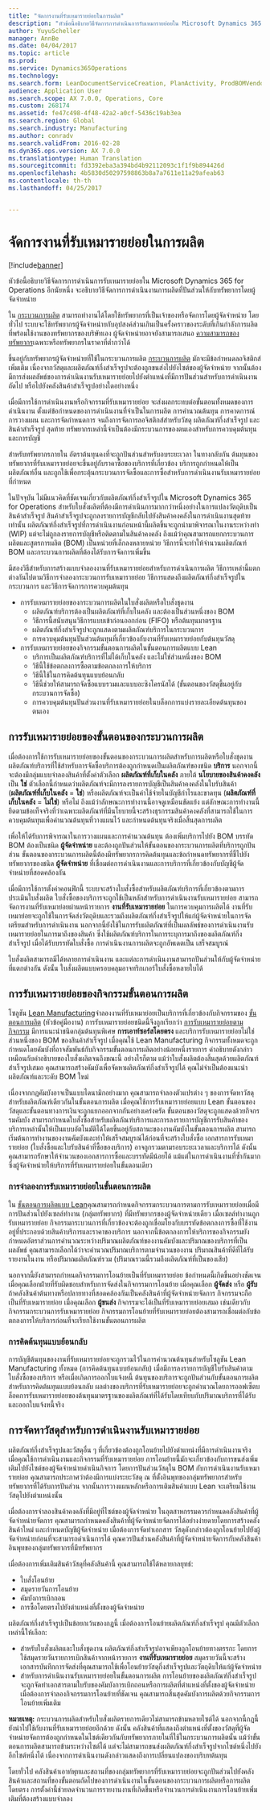 ```yaml
---
title: "จัดการงานที่รับเหมารายย่อยในการผลิต"
description: "หัวข้อนี้อธิบายวิธีจัดการการดำเนินการรับเหมารายย่อยใน Microsoft Dynamics 365 for Operations อีกนัยหนึ่ง จะอธิบายวิธีจัดการการดำเนินงานการผลิตที่ปันส่วนให้กับทรัพยากรโดยผู้จัดจำหน่าย"
author: YuyuScheller
manager: AnnBe
ms.date: 04/04/2017
ms.topic: article
ms.prod: 
ms.service: Dynamics365Operations
ms.technology: 
ms.search.form: LeanDocumentServiceCreation, PlanActivity, ProdBOMVendorListPage, ProdRoute, ProdTable, ProdTableListPage, PurchAgreementSubcontractorLookup, RouteTable, WrkCtrResourceGroup
audience: Application User
ms.search.scope: AX 7.0.0, Operations, Core
ms.custom: 268174
ms.assetid: fe47c498-4f48-42a2-a0cf-5436c19ab3ea
ms.search.region: Global
ms.search.industry: Manufacturing
ms.author: conradv
ms.search.validFrom: 2016-02-28
ms.dyn365.ops.version: AX 7.0.0
ms.translationtype: Human Translation
ms.sourcegitcommit: fd3392eba3a394bd4b92112093c1f1f9b894426d
ms.openlocfilehash: 4b5830d50297598863b8a7a7611e11a29afeab63
ms.contentlocale: th-th
ms.lasthandoff: 04/25/2017


---
```


# <a name="manage-subcontracting-work-in-production"></a>จัดการงานที่รับเหมารายย่อยในการผลิต

[!include[banner](../includes/banner.md)]


หัวข้อนี้อธิบายวิธีจัดการการดำเนินการรับเหมารายย่อยใน Microsoft Dynamics 365 for Operations อีกนัยหนึ่ง จะอธิบายวิธีจัดการการดำเนินงานการผลิตที่ปันส่วนให้กับทรัพยากรโดยผู้จัดจำหน่าย

ใน [กระบวนการผลิต](production-process-overview.md) สามารถทำงานได้โดยใช้ทรัพยากรที่เป็นเจ้าของหรือจัดการโดยผู้จัดจำหน่าย โดยทั่วไป ระบบจะใช้ทรัพยากรผู้จัดจำหน่ายกับอุปสงค์ส่วนเกินเป็นครั้งคราวของระดับที่เกินกำลังการผลิตที่พร้อมใช้งานของทรัพยากรของบริษัทเอง ผู้จัดจำหน่ายอาจยังสามารถเสนอ [ความสามารถของทรัพยากร](resource-capabilities.md)เฉพาะหรือทรัพยากรในราคาที่ต่ำกว่าได้  

ขึ้นอยู่กับทรัพยากรผู้จัดจำหน่ายที่ใช้ในกระบวนการผลิต [กระบวนการผลิต](routes-operations.md) มักจะมีข้อกำหนดลอจิสติกส์เพิ่มเติม เนื่องจากวัสดุและผลิตภัณฑ์กึ่งสำเร็จรูปจะต้องถูกขนส่งไปยังไซต์ของผู้จัดจำหน่าย จากนั้นต้องมีการส่งผลลัพธ์ของการดำเนินงานรับเหมารายย่อยไปยังตำแหน่งที่มีการปันส่วนสำหรับการดำเนินงานถัดไป หรือไปยังคลังสินค้าสำเร็จรูปอย่างใดอย่างหนึ่ง  

เมื่อมีการใช้การดำเนินงานหรือกิจกรรมที่รับเหมารายย่อย จะส่งผลกระทบต่อขั้นตอนทั้งหมดของการดำเนินงาน ตั้งแต่ข้อกำหนดของการดำเนินงานที่จำเป็นในการผลิต การคำนวณต้นทุน การคาดการณ์ การวางแผน และการจัดกำหนดการ จนถึงการจัดการลอจิสติกส์สำหรับวัสดุ ผลิตภัณฑ์กึ่งสำเร็จรูป และสินค้าสำเร็จรูป สุดท้าย ทรัพยากรเหล่านี้จำเป็นต้องมีกระบวนการของตนเองสำหรับการควบคุมต้นทุนและการบัญชี  

สำหรับทรัพยากรภายใน อัตราต้นทุนคงที่จะถูกปันส่วนสำหรับอบระยะเวลา ในทางกลับกัน ต้นทุนของทรัพยากรที่รับเหมารายย่อยจะขึ้นอยู่กับราคาซื้อของบริการที่เกี่ยวข้อง บริการถูกกำหนดให้เป็นผลิตภัณฑ์อื่น และถูกใช้เพื่อกระตุ้นกระบวนการจัดซื้อและการซื้อสำหรับการดำเนินงานรับเหมารายย่อยที่กำหนด  

ในปัจจุบัน ไม่มีแนวคิดที่ชัดเจนเกี่ยวกับผลิตภัณฑ์กึ่งสำเร็จรูปใน Microsoft Dynamics 365 for Operations สำหรับใบสั่งผลิตที่ต้องมีการดำเนินการมากกว่าหนึ่งอย่างในการแปลงวัตถุดิบเป็นสินค้าสำเร็จรูป สินค้าสำเร็จรูปจะถูกลงรายการบัญชีกลับไปยังสินค้าคงคลังในการดำเนินงานสุดท้ายเท่านั้น ผลิตภัณฑ์กึ่งสำเร็จรูปที่การดำเนินงานก่อนหน้านี้ผลิตขึ้นจะถูกนำมาพิจารณาในงานระหว่างทำ (WIP) แต่จะไม่ถูกลงรายการบัญชีหรือติดตามในสินค้าคงคลัง ถึงแม้ว่าคุณสามารถแยกกระบวนการผลิตและสูตรการผลิต (BOM) เป็นหน่วยที่เล็กลงหลายหน่วย วิธีการนี้จะทำให้จำนวนผลิตภัณฑ์ BOM และกระบวนการผลิตที่ต้องได้รับการจัดการเพิ่มขึ้น  

มีสองวิธีสำหรับการสร้างแบบจำลองงานที่รับเหมารายย่อยสำหรับการดำเนินการผลิต วิธีการเหล่านี้แตกต่างกันไปตามวิธีการจำลองกระบวนการรับเหมารายย่อย วิธีการแสดงถึงผลิตภัณฑ์กึ่งสำเร็จรูปในกระบวนการ และวิธีการจัดการการควบคุมต้นทุน

-   การรับเหมารายย่อยของกระบวนการผลิตในใบสั่งผลิตหรือใบสั่งชุดงาน
    -   ผลิตภัณฑ์บริการต้องเป็นผลิตภัณฑ์ที่เก็บในคลัง และต้องเป็นส่วนหนึ่งของ BOM
    -   วิธีการนี้สนับสนุนวิธีการแบบเข้าก่อนออกก่อน (FIFO) หรือต้นทุนมาตรฐาน
    -   ผลิตภัณฑ์กึ่งสำเร็จรูปจะถูกแสดงตามผลิตภัณฑ์บริการในกระบวนการ
    -   การควบคุมต้นทุนปันส่วนต้นทุนที่เกี่ยวข้องกับงานที่รับเหมารายย่อยกับต้นทุนวัสดุ
-   การรับเหมารายย่อยของกิจกรรมขั้นตอนการผลิตในขั้นตอนการผลิตแบบ Lean
    -   บริการเป็นผลิตภัณฑ์บริการที่ไม่ได้เก็บในคลัง และไม่ใช่ส่วนหนึ่งของ BOM
    -   วิธีนี้ใช้ข้อตกลงการซื้อตามข้อตกลงการให้บริการ
    -   วิธีนี้ใช้ในการคิดต้นทุนแบบย้อนกลับ
    -   วิธีนี้ช่วยให้สามารถจัดซื้อแบบรวมและแบบอะซิงโครนัสได้ (ขั้นตอนของวัสดุขึ้นอยู่กับกระบวนการจัดซื้อ)
    -   การควบคุมต้นทุนปันส่วนงานที่รับเหมารายย่อยในบล็อกการแบ่งรายละเอียดต้นทุนของตนเอง

## <a name="subcontracting-of-route-operations"></a>การรับเหมารายย่อยของขั้นตอนของกระบวนการผลิต
เมื่อต้องการใช้การรับเหมารายย่อยของขั้นตอนของกระบวนการผลิตสำหรับการผลิตหรือใบสั่งชุดงาน ผลิตภัณฑ์บริการที่ใช้สำหรับการจัดซื้อบริการต้องถูกกำหนดเป็นผลิตภัณฑ์ของชนิด **บริการ** นอกจากนี้ จะต้องมีกลุ่มแบบจำลองสินค้าที่ตั้งค่าตัวเลือก **ผลิตภัณฑ์ที่เก็บในคลัง** ภายใต้ **นโยบายของสินค้าคงคลัง** เป็น **ใช่** ตัวเลือกนี้กำหนดว่าผลิตภัณฑ์จะมีการลงรายการบัญชีเป็นสินค้าคงคลังในใบรับสินค้า (**ผลิตภัณฑ์ที่เก็บในคลัง** = **ใช่**) หรือผลิตภัณฑ์จะเป็นค่าใช้จ่ายในบัญชีกำไรและขาดทุน (**ผลิตภัณฑ์ที่เก็บในคลัง** = **ไม่ใช่**) หรือไม่ ถึงแม้ว่าลักษณะการทำงานนี้อาจดูเหมือนขัดแย้ง แต่ลักษณะการทำงานนี้ยึดตามข้อเท็จจริงที่ว่าเฉพาะผลิตภัณฑ์ที่มีนโยบายนี้จะสร้างธุรกรรมสินค้าคงคลังที่สามารถใช้ในการควบคุมต้นทุนเพื่อคำนวณต้นทุนที่วางแผนไว้ และกำหนดต้นทุนจริงเมื่อสิ้นสุดการผลิต  

เพื่อให้ได้รับการพิจารณาในการวางแผนและการคำนวณต้นทุน ต้องเพิ่มบริการไปยัง BOM บรรทัด BOM ต้องเป็นชนิด **ผู้จัดจำหน่าย** และต้องถูกปันส่วนให้ขั้นตอนของกระบวนการผลิตที่บริการถูกปันส่วน ขั้นตอนของกระบวนการผลิตนี้ต้องมีทรัพยากรการคิดต้นทุนและข้อกำหนดทรัพยากรที่ชี้ไปยังทรัพยากรของชนิด **ผู้จัดจำหน่าย** ที่เชื่อมต่อการดำเนินงานและการบริการที่เกี่ยวข้องกับบัญชีผู้จัดจำหน่ายที่สอดคล้องกัน  

เมื่อมีการใช้การตั้งค่าคอนฟิกนี้ ระบบจะสร้างใบสั่งซื้อสำหรับผลิตภัณฑ์บริการที่เกี่ยวข้องตามการประเมินใบสั่งผลิต ใบสั่งซื้อของบริการจะถูกใช้เป็นหลักสำหรับการดำเนินงานรับเหมารายย่อย สามารถจัดการงานที่รับเหมาย่อยผ่านหน้ารายการ **งานที่รับเหมารายย่อย** ในการควบคุมการผลิตได้ งานที่รับเหมาย่อยจะถูกใช้ในการจัดส่งวัตถุดิบและรวมถึงผลิตภัณฑ์กึ่งสำเร็จรูปให้แก่ผู้จัดจำหน่ายในการจัดเตรียมสำหรับการดำเนินงาน นอกจากนี้ยังใช้ในการรับผลิตภัณฑ์ที่เป็นผลลัพธ์ของการดำเนินงานรับเหมารายย่อยในการมาถึงของสินค้า ซึ่งใช้ผลิตภัณฑ์บริการในการระบุการมาถึงของผลิตภัณฑ์กึ่งสำเร็จรูป เมื่อได้รับบรรทัดใบสั่งซื้อ การดำเนินงานการผลิตจะถูกอัพเดตเป็น เสร็จสมบูรณ์  

ใบสั่งผลิตสามารถมีได้หลายการดำเนินงาน และแต่ละการดำเนินงานสามารถปันส่วนให้กับผู้จัดจำหน่ายที่แตกต่างกัน ดังนั้น ใบสั่งผลิตแบบครอบคลุมอาจทริกเกอร์ใบสั่งซื้อหลายใบได้

## <a name="subcontracting-of-production-flow-activities"></a>การรับเหมารายย่อยของกิจกรรมขั้นตอนการผลิต
โซลูชัน [Lean Manufacturing](lean-manufacturing-overview.md)จำลองงานที่รับเหมาย่อยเป็นบริการที่เกี่ยวข้องกับกิจกรรมของ [ขั้นตอนการผลิต](http://ax.help.dynamics.com/en/wiki/create-a-production-flow-version/) (หัวข้อคู่มืองาน) การรับเหมารายย่อยชนิดนี้จึงถูกเรียกว่า [การรับเหมารายย่อยตามกิจกรรม](activity-based-subcontracting.md) มีการแนะนำชนิดกลุ่มต้นทุนพิเศษ **การเอาท์ซอร์สโดยตรง** และบริการรับเหมารายย่อยไม่ใช่ส่วนหนึ่งของ BOM ของสินค้าสำเร็จรูป เมื่อคุณใช้ Lean Manufacturing กิจกรรมทั้งหมดจะถูกกำหนดโดยคัมบังที่อาจสัมพันธ์กับกิจกรรมขั้นตอนการผลิตอย่างน้อยหนึ่งรายการ คำอธิบายดังกล่าวเหมือนกับคำอธิบายของใบสั่งผลิตจนถึงขณะนี้ อย่างไรก็ตาม แม้ว่าใบสั่งผลิตต้องสิ้นสุดด้วยผลิตภัณฑ์สำเร็จรูปเสมอ คุณสามารถสร้างคัมบังเพื่อจัดหาผลิตภัณฑ์กึ่งสำเร็จรูปได้ คุณไม่จำเป็นต้องแนะนำผลิตภัณฑ์และระดับ BOM ใหม่  

เนื่องจากกฎคัมบังอาจเป็นแบบไดนามิกอย่างมาก คุณสามารถจำลองตัวแปรต่าง ๆ ของการจัดหาวัสดุสำหรับผลิตภัณฑ์เดียวกันในขั้นตอนการผลิต เมื่อคุณใช้การรับเหมารายย่อยแบบ Lean ขั้นตอนของวัสดุและขั้นตอนทางการเงินจะถูกแยกออกจากกันอย่างเคร่งครัด ขั้นตอนของวัสดุจะถูกแสดงด้วยกิจกรรมคัมบัง สามารถกำหนดใบสั่งซื้อสำหรับผลิตภัณฑ์บริการและการลงรายการบัญชีการรับสินค้าของบริการเหล่านั้นให้เป็นแบบอัตโนมัติได้โดยขึ้นอยู่กับสถานะของงานคัมบังในขั้นตอนการผลิต สามารถเริ่มต้นการทำงานของงานคัมบังและทำให้เสร็จสมบูรณ์ได้ก่อนที่จะสร้างใบสั่งซื้อ เอกสารการรับเหมารายย่อย (ใบสั่งซื้อและใบรับสินค้าที่ซื้อของบริการ) อาจถูกรวมตามรอบระยะเวลาและบริการได้ ดังนั้น คุณสามารถรักษาให้จำนวนของเอกสารการซื้อและบรรทัดมีน้อยได้ แม้แต่ในการดำเนินงานที่ซ้ำกันมากซึ่งผู้จัดจำหน่ายให้บริการที่รับเหมารายย่อยในขั้นตอนเดียว

### <a name="modeling-subcontracting-in-a-production-flow"></a>การจำลองการรับเหมารายย่อยในขั้นตอนการผลิต

ใน [ขั้นตอนการผลิตแบบ Lean](lean-manufacturing-modeling-lean-organization.md)คุณสามารถกำหนดกิจกรรมกระบวนการตามการรับเหมารายย่อยเมื่อมีการปันส่วนไปยังเซลล์ทำงาน (กลุ่มทรัพยากร) ที่มีทรัพยากรของผู้จัดจำหน่ายเดียว เมื่อเซลล์ทำงานถูกรับเหมารายย่อย กิจกรรมกระบวนการที่เกี่ยวข้องจะต้องถูกเชื่อมโยงกับบรรทัดข้อตกลงการซื้อที่ใช้งานอยู่ที่ประกอบด้วยสินค้าบริการและราคาของบริการ นอกจากนี้ข้อตกลงการให้บริการของกิจกรรมยังกำหนดอัตราส่วนการคำนวณระหว่างปริมาณผลิตภัณฑ์ของงานคัมบังและปริมาณของบริการที่เป็นผลลัพธ์ คุณสามารถเลือกได้ว่าจะคำนวณปริมาณบริการตามจำนวนของงาน ปริมาณสินค้าที่ดีที่ได้รับรายงานในงาน หรือปริมาณผลิตภัณฑ์รวม (ปริมาณรวมนี้รวมถึงผลิตภัณฑ์ที่เป็นของเสีย)  

นอกจากนี้ยังสามารถกำหนดกิจกรรมการโอนย้ายเป็นที่รับเหมารายย่อย ข้อกำหนดนี้เกิดขึ้นอย่างชัดเจนเมื่อคุณเลือกฝ่ายที่รับผิดชอบสำหรับการจัดส่งในกิจกรรมการโอนย้าย เมื่อคุณเลือก **ผู้จัดส่ง** หรือ **ผู้รับ** ถ้าคลังสินค้าต้นทางหรือปลายทางที่สอดคล้องกันเป็นคลังสินค้าที่ผู้จัดจำหน่ายจัดการ กิจกรรมจะถือเป็นที่รับเหมารายย่อย เมื่อคุณเลือก **ผู้ขนส่ง** กิจกรรมจะได้เป็นที่รับเหมารายย่อยเสมอ เช่นเดียวกับกิจกรรมกระบวนการรับเหมารายย่อย กิจกรรมการโอนย้ายที่รับเหมารายย่อยต้องสามารถเชื่อมต่อกับข้อตกลงการให้บริการก่อนที่จะเรียกใช้งานขั้นตอนการผลิต

### <a name="backflush-costing"></a>การคิดต้นทุนแบบย้อนกลับ

การบัญชีต้นทุนของงานที่รับเหมารายย่อยจะถูกรวมไว้ในการคำนวณต้นทุนสำหรับโซลูชัน Lean Manufacturing ทั้งหมด (การคิดต้นทุนแบบย้อนกลับ) เมื่อมีการลงรายการบัญชีใบรับสินค้าตามใบสั่งซื้อของบริการ หรือเมื่อเกิดการออกใบแจ้งหนี้ ต้นทุนของบริการจะถูกปันส่วนกับขั้นตอนการผลิต สำหรับการคิดต้นทุนแบบย้อนกลับ ผลต่างของบริการที่รับเหมารายย่อยจะถูกคำนวณโดยการออฟเซ็ตบล็อคการรับเหมารายย่อยของต้นทุนมาตรฐานของผลิตภัณฑ์ที่ได้รับโดยเทียบกับปริมาณบริการที่ได้รับและออกใบแจ้งหนี้จริง

## <a name="material-supply-for-subcontracted-operations"></a>การจัดหาวัสดุสำหรับการดำเนินงานรับเหมารายย่อย
ผลิตภัณฑ์กึ่งสำเร็จรูปและวัสดุอื่น ๆ ที่เกี่ยวข้องต้องถูกโอนย้ายไปยังตำแหน่งที่มีการดำเนินงานจริง เมื่อคุณใช้การดำเนินงานและกิจกรรมที่รับเหมารายย่อย การโอนย้ายนี้มักจะเกี่ยวข้องกับการขนส่งเพิ่มเติมไปยังไซต์ของผู้จัดจำหน่ายดำเนินกิจการ โดยการปันส่วนวัสดุใน BOM กับการดำเนินงานรับเหมารายย่อย คุณสามารถประกาศว่าต้องมีการแบ่งระยะวัสดุ ณ ที่ตั้งอินพุทของกลุ่มทรัพยากรสำหรับทรัพยากรที่ได้รับการปันส่วน จากนั้นการวางแผนหลักหรือการเติมสินค้าแบบ Lean จะเตรียมใช้งานวัสดุไปยังตำแหน่งนั้น  

เมื่อต้องการจำลองสินค้าคงคลังที่มีอยู่ที่ไซต์ของผู้จัดจำหน่าย ในอุตสาหกรรมควรกำหนดคลังสินค้าที่ผู้จัดจำหน่ายจัดการ คุณสามารถกำหนดคลังสินค้าที่ผู้จัดจำหน่ายจัดการได้อย่างง่ายดายโดยการสร้างคลังสินค้าใหม่ และกำหนดบัญชีผู้จัดจำหน่าย เมื่อต้องการจัดทำเอกสาร วัสดุดังกล่าวต้องถูกโอนย้ายไปยังผู้จัดจำหน่ายก่อนที่จะสามารถดำเนินการได้ คุณควรปันส่วนคลังสินค้าที่ผู้จัดจำหน่ายจัดการกับคลังสินค้าอินพุทของกลุ่มทรัพยากรที่มีทรัพยากร  

เมื่อต้องการเพิ่มเติมสินค้าวัสดุที่คลังสินค้านี้ คุณสามารถใช้ได้หลายกลยุทธ์:

-   ใบสั่งโอนย้าย
-   สมุดรายวันการโอนย้าย
-   คัมบังการเบิกถอน
-   การซื้อโดยตรงไปยังตำแหน่งที่ตั้งของผู้จัดจำหน่าย

ผลิตภัณฑ์กึ่งสำเร็จรูปเป็นข้อยกเว้นของกฎนี้ เมื่อต้องการโอนย้ายผลิตภัณฑ์กึ่งสำเร็จรูป คุณมีตัวเลือกเหล่านี้ให้เลือก:

-   สำหรับใบสั่งผลิตและใบสั่งชุดงาน ผลิตภัณฑ์กึ่งสำเร็จรูปอาจเพียงถูกโอนย้ายทางตรรกะ โดยการใช้สมุดรายวันรายการเบิกสินค้าจากหน้ารายการ **งานที่รับเหมารายย่อย** สมุดรายวันนี้จะสร้างเอกสารบันทึกการจัดส่งที่คุณสามารถใช้เพื่อโอนย้ายวัสดุกึ่งสำเร็จรูปและวัตถุดิบให้แก่ผู้จัดจำหน่าย
-   สำหรับการดำเนินงานรับเหมารายย่อยในขั้นตอนการผลิต การโอนย้ายของผลิตภัณฑ์กึ่งสำเร็จรูปจะถูกจัดทำเอกสารตามใบรับของคัมบังการเบิกถอนหรือการผลิตที่ตำแหน่งที่ตั้งของผู้จัดจำหน่าย เมื่อต้องการจำลองกิจกรรมการโอนย้ายที่ชัดเจน คุณสามารถสิ้นสุดคัมบังการผลิตด้วยกิจกรรมการโอนย้ายเพิ่มเติม

**หมายเหตุ:** กระบวนการผลิตสำหรับใบสั่งผลิตรายการเดียวไม่สามารถข้ามหลายไซต์ได้ นอกจากนี้กฎนี้ยังนำไปใช้กับงานที่รับเหมารายย่อยอีกด้วย ดังนั้น คลังสินค้าที่แสดงถึงตำแหน่งที่ตั้งของวัสดุที่ผู้จัดจำหน่ายจัดการต้องถูกกำหนดในไซต์เดียวกันกับทรัพยากรภายในที่ใช้ในกระบวนการผลิตนั้น แม้ว่าขั้นตอนการผลิตสามารถข้ามระหว่างไซต์ได้ แต่จะไม่สามารถขนส่งผลิตภัณฑ์กึ่งสำเร็จรูปจากไซต์หนึ่งไปยังอีกไซต์หนึ่งได้ เนื่องจากการดำเนินงานดังกล่าวแสดงถึงการเปลี่ยนแปลงของบริบทต้นทุน  

โดยทั่วไป คลังสินค้าเอาท์พุทและสถานที่ของกลุ่มทรัพยากรที่รับเหมารายย่อยจะถูกปันส่วนไปยังคลังสินค้าและสถานที่ของขั้นตอนถัดไปของการดำเนินงานในขั้นตอนของกระบวนการผลิตหรือการผลิตโดยตรง การตั้งค่านี้ช่วยลดจำนวนการรายงานงานที่เกิดขึ้นหรือจำนวนการดำเนินงานการโอนย้ายเพิ่มเติมที่ต้องสร้างแบบจำลอง





